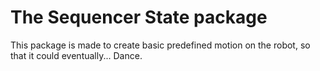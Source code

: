 # The Sequencer State package

This package is made to create basic predefined motion on the robot, so that it could eventually... Dance.
